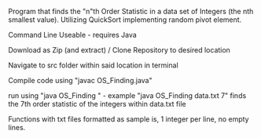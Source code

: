 Program that finds the "n"th Order Statistic in a data set of Integers (the nth smallest value). Utilizing QuickSort implementing random pivot element.

Command Line Useable - requires Java

Download as Zip (and extract) / Clone Repository to desired location

Navigate to src folder within said location in terminal

Compile code using "javac OS_Finding.java"

run using "java OS_Finding <txtFile> <nthOrder>" - example "java OS_Finding data.txt 7" finds the 7th order statistic of the integers within data.txt file

Functions with txt files formatted as sample is, 1 integer per line, no empty lines.
